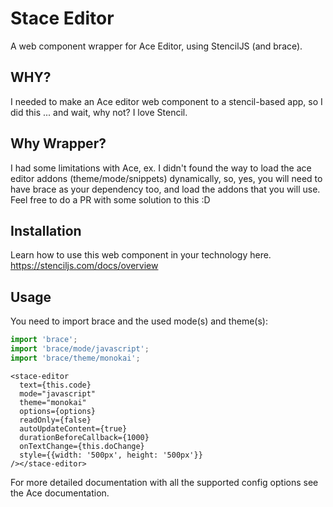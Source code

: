 # Stace Editor

A web component wrapper for Ace Editor, using StencilJS (and brace).

## WHY?

I needed to make an Ace editor web component to a stencil-based app, so I did this ... and wait, why not? I love Stencil.

## Why Wrapper?

I had some limitations with Ace, ex. I didn't found the way to load the ace editor addons (theme/mode/snippets) dynamically, so, yes, you will need to have brace as your dependency too, and load the addons that you will use. Feel free to do a PR with some solution to this :D

## Installation

Learn how to use this web component in your technology here. https://stenciljs.com/docs/overview


## Usage

You need to import brace and the used mode(s) and theme(s):

```ts
import 'brace';
import 'brace/mode/javascript';
import 'brace/theme/monokai';
```

```tsx
<stace-editor
  text={this.code}
  mode="javascript"
  theme="monokai"
  options={options}
  readOnly={false}
  autoUpdateContent={true}
  durationBeforeCallback={1000}
  onTextChange={this.doChange}
  style={{width: '500px', height: '500px'}}
/></stace-editor>
```
For more detailed documentation with all the supported config options see the Ace documentation.

